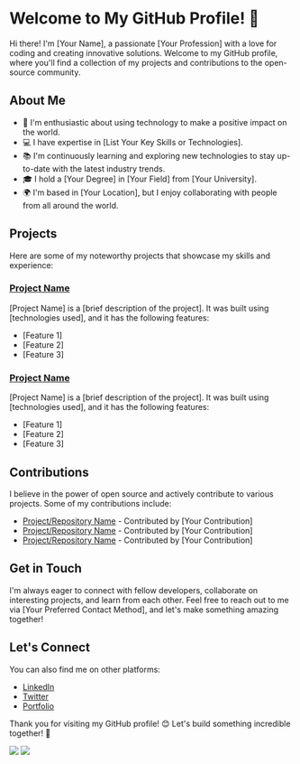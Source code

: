 # Welcome to My GitHub Profile! 🌟

Hi there! I'm [Your Name], a passionate [Your Profession] with a love for coding and creating innovative solutions. Welcome to my GitHub profile, where you'll find a collection of my projects and contributions to the open-source community. 

## About Me

- 🚀 I'm enthusiastic about using technology to make a positive impact on the world.
- 💻 I have expertise in [List Your Key Skills or Technologies].
- 📚 I'm continuously learning and exploring new technologies to stay up-to-date with the latest industry trends.
- 🎓 I hold a [Your Degree] in [Your Field] from [Your University].
- 🌍 I'm based in [Your Location], but I enjoy collaborating with people from all around the world.

## Projects

Here are some of my noteworthy projects that showcase my skills and experience:

### [Project Name](https://github.com/yourusername/projectname)

[Project Name] is a [brief description of the project]. It was built using [technologies used], and it has the following features:

- [Feature 1]
- [Feature 2]
- [Feature 3]

### [Project Name](https://github.com/yourusername/projectname)

[Project Name] is a [brief description of the project]. It was built using [technologies used], and it has the following features:

- [Feature 1]
- [Feature 2]
- [Feature 3]

## Contributions

I believe in the power of open source and actively contribute to various projects. Some of my contributions include:

- [Project/Repository Name](https://github.com/organization/project) - Contributed by [Your Contribution]
- [Project/Repository Name](https://github.com/organization/project) - Contributed by [Your Contribution]
- [Project/Repository Name](https://github.com/organization/project) - Contributed by [Your Contribution]

## Get in Touch

I'm always eager to connect with fellow developers, collaborate on interesting projects, and learn from each other. Feel free to reach out to me via [Your Preferred Contact Method], and let's make something amazing together!

## Let's Connect

You can also find me on other platforms:

- [LinkedIn](https://www.linkedin.com/in/yourusername/)
- [Twitter](https://twitter.com/yourusername/)
- [Portfolio](https://yourportfolio.com)

Thank you for visiting my GitHub profile! 😊 Let's build something incredible together! 🚀

![](https://github-profile-summary-cards.vercel.app/api/cards/stats?username=tomasbarak&theme=github_dark) 
![](https://komarev.com/ghpvc/?username=tomasbarak)
